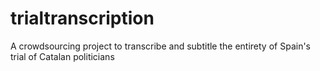 # trialtranscription
A crowdsourcing project to transcribe and subtitle the entirety of Spain's trial of Catalan politicians
